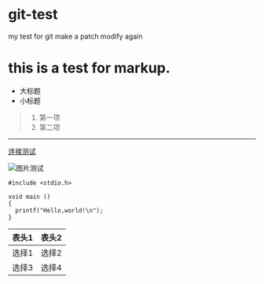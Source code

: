 # git-test
my test for git
make a patch
modify again

# this is a test for markup.
* 大标题
* 小标题
> 1. 第一项
> 2. 第二项
* * *
[连接测试](http://www.baidu.com)

![图片测试](https://www.cnblogs.com/images/logo_small.gif)
```
#include <stdio.h>

void main ()
{
  printf("Hello,world!\n");
}
```

表头1 | 表头2
------|------
选择1 | 选择2
选择3 | 选择4
